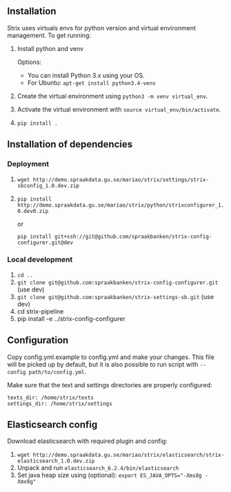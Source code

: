 ## Installation

Strix uses virtuals envs for python version and virtual environment management. To get running:

1. Install python and venv

    Options: 
    - You can install Python 3.x using your OS.
    - For Ubuntu: `apt-get install python3.4-venv`
2. Create the virtual environment using `python3 -m venv virtual_env`. 
3. Activate the virtual environment with `source virtual_env/bin/activate`.
4. `pip install .`

## Installation of dependencies

### Deployment

1. `wget http://demo.spraakdata.gu.se/mariao/strix/settings/strix-sbconfig_1.0.dev.zip`
2. `pip install http://demo.spraakdata.gu.se/mariao/strix/python/strixconfigurer_1.0.dev0.zip`

   or

   `pip install git+ssh://git@github.com/spraakbanken/strix-config-configurer.git@dev`

### Local development

1. `cd ..`
2. `git clone git@github.com:spraakbanken/strix-config-configurer.git` (use dev)
3. `git clone git@github.com:spraakbanken/strix-settings-sb.git` (use dev)
4. cd strix-pipeline
5. pip install -e ../strix-config-configurer

## Configuration

Copy config.yml.example to config.yml and make your changes. This file will be picked up by 
default, but it is also possible to run script with `--config path/to/config.yml`.

Make sure that the text and settings directories are properly configured:

```
texts_dir: /home/strix/texts
settings_dir: /home/strix/settings
```

## Elasticsearch config

Download elasticsearch with required plugin and config:

1. `wget http://demo.spraakdata.gu.se/mariao/strix/elasticsearch/strix-elasticsearch_1.0.dev.zip`
2. Unpack and run `elasticsearch_6.2.4/bin/elasticsearch`
3. Set java heap size using (optional):
   `export ES_JAVA_OPTS="-Xms8g -Xmx8g"`

